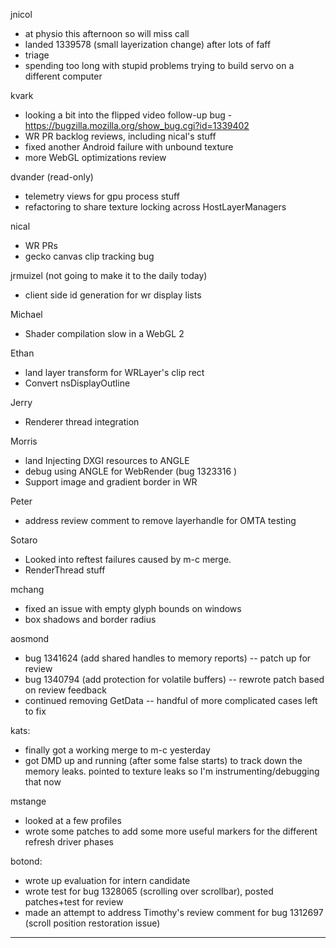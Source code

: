 jnicol
* at physio this afternoon so will miss call
* landed 1339578 (small layerization change) after lots of faff
* triage
* spending too long with stupid problems trying to build servo on a different computer



kvark
* looking a bit into the flipped video follow-up bug - https://bugzilla.mozilla.org/show_bug.cgi?id=1339402
* WR PR backlog reviews, including nical's stuff
* fixed another Android failure with unbound texture
* more WebGL optimizations review



dvander (read-only)
* telemetry views for gpu process stuff
* refactoring to share texture locking across HostLayerManagers



nical
* WR PRs
* gecko canvas clip tracking bug



jrmuizel (not going to make it to the daily today)
* client side id generation for wr display lists





Michael
* Shader compilation slow in a WebGL 2

Ethan
* land layer transform for WRLayer's clip rect 
* Convert nsDisplayOutline

Jerry
* Renderer thread integration

Morris
* land Injecting DXGI resources to ANGLE
* debug using ANGLE for WebRender (bug 1323316 )
* Support image and gradient border in WR

Peter
* address review comment to remove layerhandle for OMTA testing



Sotaro
* Looked into reftest failures caused  by m-c merge.
* RenderThread stuff



mchang
* fixed an issue with empty glyph bounds on windows
* box shadows and border radius



aosmond
* bug 1341624 (add shared handles to memory reports) -- patch up for review
* bug 1340794 (add protection for volatile buffers) -- rewrote patch based on review feedback
* continued removing GetData -- handful of more complicated cases left to fix



kats:
* finally got a working merge to m-c yesterday
* got DMD up and running (after some false starts) to track down the memory leaks. pointed to texture leaks so I'm instrumenting/debugging that now



mstange
* looked at a few profiles
* wrote some patches to add some more useful markers for the different refresh driver phases



botond:
* wrote up evaluation for intern candidate 
* wrote test for bug 1328065 (scrolling over scrollbar), posted patches+test for review
* made an attempt to address Timothy's review comment for bug 1312697 (scroll position restoration issue)



________________


